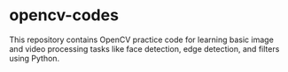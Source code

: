 # opencv-codes
This repository contains OpenCV practice code for learning basic image and video processing tasks like face detection, edge detection, and filters using Python.
